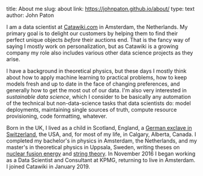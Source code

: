 title: About me
slug: about
link: https://johnpaton.github.io/about/
type: text
author: John Paton

I am a data scientist at [Catawiki.com](https://www.catawiki.com/) in Amsterdam, the Netherlands. My primary goal is to delight our customers by helping them to find their perfect unique objects _before_ their auctions end. That is the fancy way of saying I mostly work on personalization, but as Catawiki is a growing company my role also includes various other data science projects as they arise.

I have a background in theoretical physics, but these days I mostly think about how to apply machine learning to practical problems, how to keep models fresh and up to date in the face of changing preferences, and generally how to get the most out of our data. I'm also very interested in _sustainable data science_, which I consider to be basically any automation of the technical but non-data-science tasks that data scientists do: model deployments, maintaining single sources of truth, compute resource provisioning, code formatting, whatever.

Born in the UK, I lived as a child in Scotland, England, a [German exclave in Switzerland](http://en.wikipedia.org/wiki/Buesingen), the USA, and, for most of my life, in Calgary, Alberta, Canada. I completed my bachelor's in physics in Amsterdam, the Netherlands, and my master's in theoretical physics in Uppsala, Sweden, writing theses on [nuclear fusion energy](/static/Paton_Capstone.pdf) and [string theory](http://uu.diva-portal.org/smash/record.jsf?pid=diva2%3A937707&dswid=9140). In November 2016 I began working as a Data Scientist and Consultant at KPMG, returning to live in Amsterdam. I joined Catawiki in January 2019.
